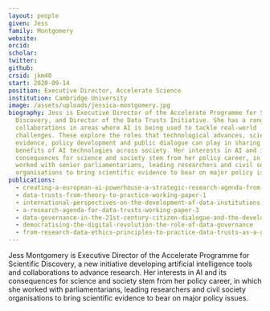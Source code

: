 ```yaml
---
layout: people
given: Jess
family: Montgomery
website: 
orcid: 
scholar: 
twitter: 
github: 
crsid: jkm40
start: 2020-09-14
position: Executive Director, Accelerate Science
institution: Cambridge University
image: /assets/uploads/jessica-montgomery.jpg
biography: Jess is Executive Director of the Accelerate Programme for Scientific
  Discovery, and Director of the Data Trusts Initiative. She has a range of
  collaborations in areas where AI is being used to tackle real-world
  challenges. These explore the roles that technological advances, scientific
  evidence, policy development and public dialogue can play in sharing the
  benefits of AI technologies across society. Her interests in AI and its
  consequences for science and society stem from her policy career, in which she
  worked with senior parliamentarians, leading researchers and civil society
  organisations to bring scientific evidence to bear on major policy issues.
publications:
  - creating-a-european-ai-powerhouse-a-strategic-research-agenda-from-the-european-learning-and-intelligent-systems-excellence-elise-consortium
  - data-trusts-from-theory-to-practice-working-paper-1
  - international-perspectives-on-the-development-of-data-institutions
  - a-research-agenda-for-data-trusts-working-paper-3
  - data-governance-in-the-21st-century-citizen-dialogue-and-the-development-of-data-trusts
  - democratising-the-digital-revolution-the-role-of-data-governance
  - from-research-data-ethics-principles-to-practice-data-trusts-as-a-governance-tool
---
```


Jess Montgomery is Executive Director of the Accelerate Programme for Scientific Discovery, a new initiative developing artificial intelligence tools and collaborations to advance research. Her interests in AI and its consequences for science and society stem from her policy career, in which she worked with parliamentarians, leading researchers and civil society organisations to bring scientific evidence to bear on major policy issues.

